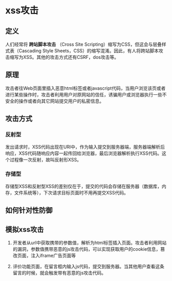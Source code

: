 # xss攻击
## 定义 
人们经常将 **跨站脚本攻击** （Cross Site Scripting）缩写为CSS，但这会与层叠样式表（Cascading Style Sheets，CSS）的缩写混淆。因此，有人将跨站脚本攻击缩写为XSS。其他的攻击方式还有CSRF，dos攻击等。
## 原理	
攻击者往Web页面里插入恶意html标签或者javascript代码，当用户浏览该页或者进行某些操作时，攻击者利用用户对原网站的信任，诱骗用户或浏览器执行一些不安全的操作或者向其它网站提交用户的私密信息。
## 攻击方式
### 反射型
发出请求时，XSS代码出现在URl中，作为输入提交到服务器端，服务器端解析后响应，XSS代码随响应内容一起传回给浏览器，最后浏览器解析执行XSS代码。这个过程像一次反射，故叫反射形XSS。
### 存储型
存储型XSS和反射型XSS的差别仅在于，提交的代码会存储在服务器（数据库，内存，文件系统等），下次请求目标页面时不用再提交XSS代码。
## 如何针对性防御

## 模拟xss攻击
1. 开发者从url中获取携带的参数值，解析为html标签插入页面。攻击者利用网站的漏洞，参数值携带恶意的js攻击代码，可以实现获取用户的cookie信息，篡改页面，注入iframe广告页面等

2. 评价功能页面，在留言框内输入js代码，提交到服务器。当其他用户查看这条留言的时候，就会触发带有恶意的js攻击代码。


